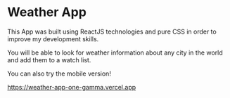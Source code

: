 # Weather App

This App was built using ReactJS technologies and pure CSS in order to improve my development skills.

You will be able to look for weather information about any city in the world and add them to a watch list.

You can also try the mobile version!

https://weather-app-one-gamma.vercel.app
